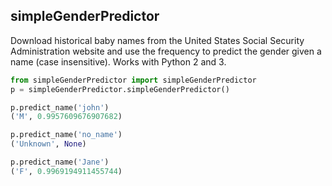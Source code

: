 simpleGenderPredictor
------------

Download historical baby names from the United States Social Security Administration website and use the frequency to predict the gender given a name (case insensitive). Works with Python 2 and 3.

```python
from simpleGenderPredictor import simpleGenderPredictor
p = simpleGenderPredictor.simpleGenderPredictor()

p.predict_name('john')
('M', 0.9957609676907682)

p.predict_name('no_name')
('Unknown', None)

p.predict_name('Jane')
('F', 0.9969194911455744)
```